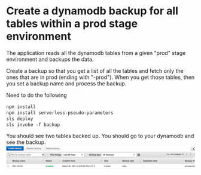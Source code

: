 # Create a dynamodb backup for all tables within a prod stage environment

The application reads all the dynamodb tables from a given "prod" stage environment and backups the data.

Create a backup so that you get a list of all the tables and fetch only the ones that are in prod (ending with "-prod").  When you get those tables, then you set a backup name and process the backup.

Need to do the following
```
npm install
npm install serverless-pseudo-parameters
sls deploy
sls invoke -f backup
```

You should see two tables backed up.  You should go to your dynamodb and see the backup.
![backup](backups.png)
